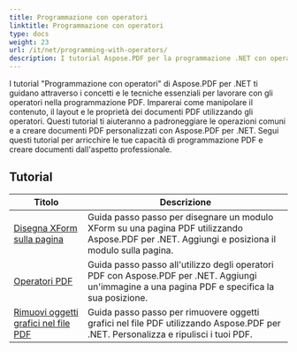 ```yaml
---
title: Programmazione con operatori
linktitle: Programmazione con operatori
type: docs
weight: 23
url: /it/net/programming-with-operators/
description: I tutorial Aspose.PDF per la programmazione .NET con operatori insegnano le tecniche essenziali per lavorare con gli operatori nella programmazione PDF.
---
```


I tutorial "Programmazione con operatori" di Aspose.PDF per .NET ti guidano attraverso i concetti e le tecniche essenziali per lavorare con gli operatori nella programmazione PDF. Imparerai come manipolare il contenuto, il layout e le proprietà dei documenti PDF utilizzando gli operatori. Questi tutorial ti aiuteranno a padroneggiare le operazioni comuni e a creare documenti PDF personalizzati con Aspose.PDF per .NET. Segui questi tutorial per arricchire le tue capacità di programmazione PDF e creare documenti dall'aspetto professionale.

## Tutorial
| Titolo | Descrizione |
| --- | --- | 
| [Disegna XForm sulla pagina](./draw-xform-on-page/) | Guida passo passo per disegnare un modulo XForm su una pagina PDF utilizzando Aspose.PDF per .NET. Aggiungi e posiziona il modulo sulla pagina. |  
| [Operatori PDF](./pdf-operators/) | Guida passo passo all'utilizzo degli operatori PDF con Aspose.PDF per .NET. Aggiungi un'immagine a una pagina PDF e specifica la sua posizione. |  
| [Rimuovi oggetti grafici nel file PDF](./remove-graphics-objects/) | Guida passo passo per rimuovere oggetti grafici nel file PDF utilizzando Aspose.PDF per .NET. Personalizza e ripulisci i tuoi PDF. |  
